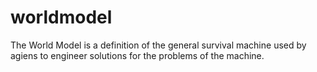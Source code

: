 # worldmodel
The World Model is a definition of the general survival machine used by agiens to engineer solutions for the problems of the machine.
